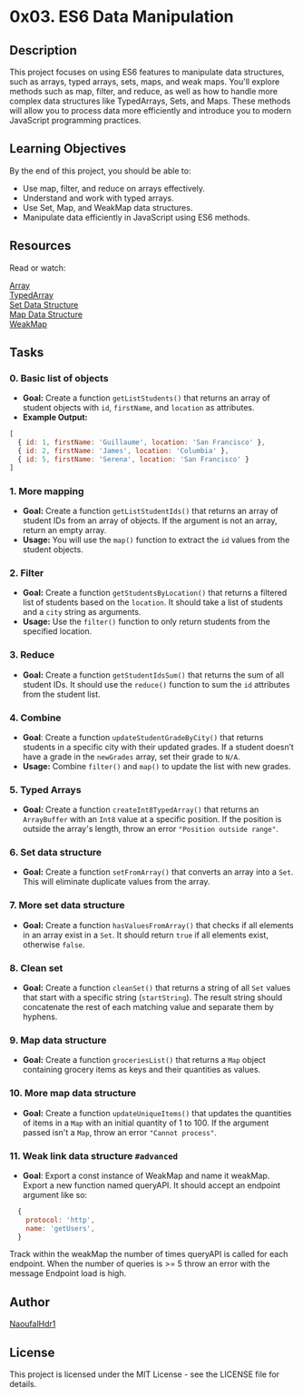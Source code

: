 # 0x03. ES6 Data Manipulation

## Description

This project focuses on using ES6 features to manipulate data structures, such as arrays, typed arrays, sets, maps, and weak maps. You'll explore methods such as map, filter, and reduce, as well as how to handle more complex data structures like TypedArrays, Sets, and Maps. These methods will allow you to process data more efficiently and introduce you to modern JavaScript programming practices.

## Learning Objectives

By the end of this project, you should be able to:

- Use map, filter, and reduce on arrays effectively.
- Understand and work with typed arrays.
- Use Set, Map, and WeakMap data structures.
- Manipulate data efficiently in JavaScript using ES6 methods.

## Resources

Read or watch:

[Array](https://intranet.alxswe.com/rltoken/bcXqK1IaIHtrZ45sv0RxsQ)\
[TypedArray](https://intranet.alxswe.com/rltoken/YZ5RtzAPTaWtF00MYbXuVw)\
[Set Data Structure](https://intranet.alxswe.com/rltoken/Ch8vq39y9QnlTMr8CymgEg)\
[Map Data Structure](https://intranet.alxswe.com/rltoken/W29MV3f8Ii4HmeJSALNIpw)\
[WeakMap](https://intranet.alxswe.com/rltoken/pSetFVFeIR660GPE0flPdg)

## Tasks

### 0. Basic list of objects

- **Goal:** Create a function `getListStudents()` that returns an array of student objects with `id`, `firstName`, and `location` as attributes.
- **Example Output:**
```js
[
  { id: 1, firstName: 'Guillaume', location: 'San Francisco' },
  { id: 2, firstName: 'James', location: 'Columbia' },
  { id: 5, firstName: 'Serena', location: 'San Francisco' }
]
```

### 1. More mapping

- **Goal:** Create a function `getListStudentIds()` that returns an array of student IDs from an array of objects. If the argument is not an array, return an empty array.
- **Usage:** You will use the `map()` function to extract the `id` values from the student objects.

### 2. Filter

- **Goal:** Create a function `getStudentsByLocation()` that returns a filtered list of students based on the `location`. It should take a list of students and a `city` string as arguments.
- **Usage:** Use the `filter()` function to only return students from the specified location.

### 3. Reduce

- **Goal:** Create a function `getStudentIdsSum()` that returns the sum of all student IDs. It should use the `reduce()` function to sum the `id` attributes from the student list.

### 4. Combine

- **Goal**: Create a function `updateStudentGradeByCity()` that returns students in a specific city with their updated grades. If a student doesn’t have a grade in the `newGrades` array, set their grade to `N/A`.
- **Usage:** Combine `filter()` and `map()` to update the list with new grades.

### 5. Typed Arrays

- **Goal:** Create a function `createInt8TypedArray()` that returns an `ArrayBuffer` with an `Int8` value at a specific position. If the position is outside the array's length, throw an error `"Position outside range"`.

### 6. Set data structure

- **Goal:** Create a function `setFromArray()` that converts an array into a `Set`. This will eliminate duplicate values from the array.

### 7. More set data structure

- **Goal:** Create a function `hasValuesFromArray()` that checks if all elements in an array exist in a `Set`. It should return `true` if all elements exist, otherwise `false`.

### 8. Clean set

- **Goal:** Create a function `cleanSet()` that returns a string of all `Set` values that start with a specific string (`startString`). The result string should concatenate the rest of each matching value and separate them by hyphens.

### 9. Map data structure

- **Goal:** Create a function `groceriesList()` that returns a `Map` object containing grocery items as keys and their quantities as values.

### 10. More map data structure

- **Goal:** Create a function `updateUniqueItems()` that updates the quantities of items in a `Map` with an initial quantity of 1 to 100. If the argument passed isn't a `Map`, throw an error `"Cannot process"`.

### 11. Weak link data structure `#advanced`

- **Goal**: Export a const instance of WeakMap and name it weakMap. Export a new function named queryAPI. It should accept an endpoint argument like so:
```js
  {
    protocol: 'http',
    name: 'getUsers',
  }
```
Track within the weakMap the number of times queryAPI is called for each endpoint. When the number of queries is >= 5 throw an error with the message Endpoint load is high.

## Author

[NaoufalHdr1](https://github.com/naoufalHdr1)

## License

This project is licensed under the MIT License - see the LICENSE file for details.

